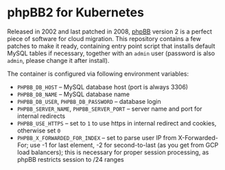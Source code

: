 phpBB2 for Kubernetes
=====================

Released in 2002 and last patched in 2008, [phpBB](https://www.phpbb.com/) version 2 is a perfect piece of software for cloud migration. This repository contains a few patches to make it ready, containing entry point script that installs default MySQL tables if necessary, together with an `admin` user (password is also `admin`, please change it after install).

The container is configured via following environment variables:

* `PHPBB_DB_HOST` – MySQL database host (port is always 3306)
* `PHPBB_DB_NAME` – MySQL database name
* `PHPBB_DB_USER`, `PHPBB_DB_PASSWORD` – database login
* `PHPBB_SERVER_NAME`, `PHPBB_SERVER_PORT` – server name and port for internal redirects
* `PHPBB_USE_HTTPS` – set to `1` to use https in internal redirect and cookies, otherwise set `0`
* `PHPBB_X_FORWARDED_FOR_INDEX` – set to parse user IP from X-Forwarded-For; use -1 for last element, -2 for second-to-last (as you get from GCP load balancers); this is necessary for proper session processing, as phpBB restricts session to /24 ranges
